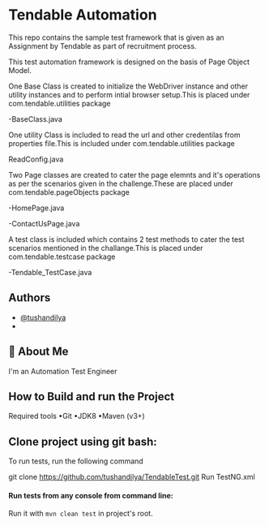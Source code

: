 
# Tendable Automation

This repo contains the sample test framework that is given as an Assignment by Tendable as part of recruitment process.

This test automation framework is designed on the basis of Page Object Model.

One Base Class is created to initialize the WebDriver instance and other utility instances and to perform intial browser setup.This is placed under com.tendable.utilities package

-BaseClass.java

One utility Class is included to read the url and other credentilas from properties file.This is included under com.tendable.utilities package

ReadConfig.java

Two Page classes are created to cater the page elemnts and it's operations as per the scenarios given in the challenge.These are placed under com.tendable.pageObjects package

-HomePage.java

-ContactUsPage.java

A test class is included which contains 2 test methods to cater the test scenarios mentioned in the challange.This is placed under com.tendable.testcase package

-Tendable_TestCase.java  


## Authors

- [@tushandilya](https://github.com/tushandilya/)
- 
## 🚀 About Me
I'm an Automation Test Engineer

## How to Build and run the Project

Required tools
•Git
•JDK8
•Maven (v3+)

## Clone project using git bash:

To run tests, run the following command

git clone https://github.com/tushandilya/TendableTest.git
Run TestNG.xml

#### Run tests from any console from command line:
Run it with `mvn clean test` in project's root.



